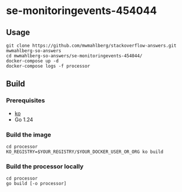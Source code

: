 se-monitoringevents-454044
==========================

Usage
-----

```none
git clone https://github.com/mwmahlberg/stackoverflow-answers.git mwmahlberg-so-answers
cd mwmahlberg-so-answers/se-monitoringevents-454044/
docker-compose up -d
docker-compose logs -f processor
```

Build
-----

### Prerequisites

* [ko](https://ko.build)
* Go 1.24

### Build the image

```none
cd processor
KO_REGISTRY=$YOUR_REGISTRY/$YOUR_DOCKER_USER_OR_ORG ko build
```

### Build the processor locally

```none
cd processor
go build [-o processor]
```
